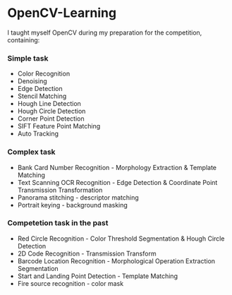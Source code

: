 # OpenCV-Learning

I taught myself OpenCV during my preparation for the competition, containing:

### Simple task
- Color Recognition
- Denoising
- Edge Detection
- Stencil Matching
- Hough Line Detection
- Hough Circle Detection
- Corner Point Detection
- SIFT Feature Point Matching
- Auto Tracking

### Complex task
- Bank Card Number Recognition - Morphology Extraction & Template Matching
- Text Scanning OCR Recognition - Edge Detection & Coordinate Point Transmission Transformation
- Panorama stitching - descriptor matching
- Portrait keying - background masking

### Competetion task in the past
- Red Circle Recognition - Color Threshold Segmentation & Hough Circle Detection
- 2D Code Recognition - Transmission Transform
- Barcode Location Recognition - Morphological Operation Extraction Segmentation
- Start and Landing Point Detection - Template Matching
- Fire source recognition - color mask
